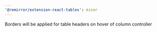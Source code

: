 ```yaml
---
'@remirror/extension-react-tables': minor
---
```


Borders will be applied for table headers on hover of column controller

